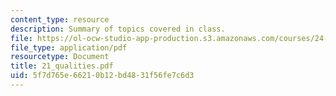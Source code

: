 ```yaml
---
content_type: resource
description: Summary of topics covered in class.
file: https://ol-ocw-studio-app-production.s3.amazonaws.com/courses/24-201-topics-in-the-history-of-philosophy-kant-fall-2005/5f7d765e66210b12bd4831f56fe7c6d3_21_qualities.pdf
file_type: application/pdf
resourcetype: Document
title: 21_qualities.pdf
uid: 5f7d765e-6621-0b12-bd48-31f56fe7c6d3
---
```

